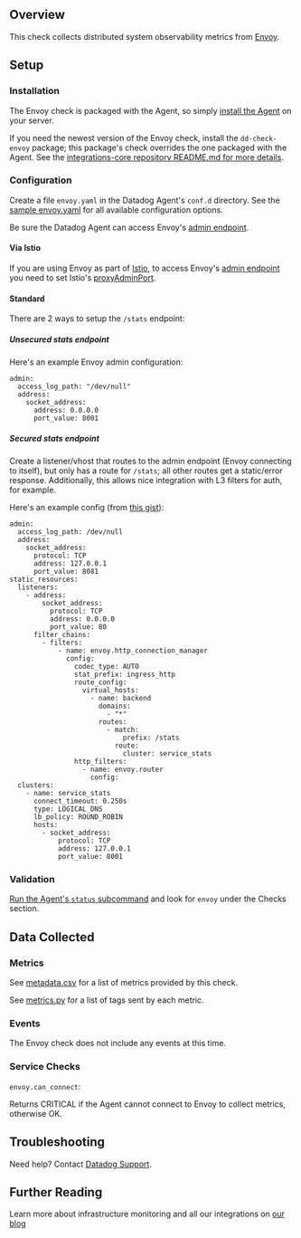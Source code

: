 ## Overview

This check collects distributed system observability metrics from [Envoy](https://www.envoyproxy.io).

## Setup

### Installation

The Envoy check is packaged with the Agent, so simply [install the Agent](https://app.datadoghq.com/account/settings#agent) on your server.

If you need the newest version of the Envoy check, install the `dd-check-envoy` package; this package's check overrides the one packaged with the Agent. See the [integrations-core repository README.md for more details](https://docs.datadoghq.com/agent/faq/install-core-extra/).

### Configuration

Create a file `envoy.yaml` in the Datadog Agent's `conf.d` directory. See the [sample envoy.yaml](https://github.com/DataDog/integrations-core/blob/master/envoy/conf.yaml.example) for all available configuration options.

Be sure the Datadog Agent can access Envoy's [admin endpoint](https://www.envoyproxy.io/docs/envoy/latest/operations/admin).

#### Via Istio

If you are using Envoy as part of [Istio](https://istio.io), to access Envoy's [admin endpoint](https://www.envoyproxy.io/docs/envoy/latest/operations/admin) you need to set Istio's [proxyAdminPort](https://istio.io/docs/reference/config/istio.mesh.v1alpha1.html#ProxyConfig).

#### Standard

There are 2 ways to setup the `/stats` endpoint:

##### Unsecured stats endpoint

Here's an example Envoy admin configuration:

```
admin:
  access_log_path: "/dev/null"
  address:
    socket_address:
      address: 0.0.0.0
      port_value: 8001
```

##### Secured stats endpoint

Create a listener/vhost that routes to the admin endpoint (Envoy connecting to itself), but only has a route for `/stats`; all other routes get a static/error response. Additionally, this allows nice integration with L3 filters for auth, for example.

Here's an example config (from [this gist](https://gist.github.com/ofek/6051508cd0dfa98fc6c13153b647c6f8)):

```
admin:
  access_log_path: /dev/null
  address:
    socket_address:
      protocol: TCP
      address: 127.0.0.1
      port_value: 8081
static_resources:
  listeners:
    - address:
        socket_address:
          protocol: TCP
          address: 0.0.0.0
          port_value: 80
      filter_chains:
        - filters:
            - name: envoy.http_connection_manager
              config:
                codec_type: AUTO
                stat_prefix: ingress_http
                route_config:
                  virtual_hosts:
                    - name: backend
                      domains:
                        - "*"
                      routes:
                        - match:
                            prefix: /stats
                          route:
                            cluster: service_stats
                http_filters:
                  - name: envoy.router
                    config:
  clusters:
    - name: service_stats
      connect_timeout: 0.250s
      type: LOGICAL_DNS
      lb_policy: ROUND_ROBIN
      hosts:
        - socket_address:
            protocol: TCP
            address: 127.0.0.1
            port_value: 8001
```

### Validation

[Run the Agent's `status` subcommand](https://docs.datadoghq.com/agent/faq/agent-commands/#agent-status-and-information) and look for `envoy` under the Checks section.

## Data Collected

### Metrics

See [metadata.csv](https://github.com/DataDog/integrations-core/blob/master/envoy/metadata.csv) for a list of metrics provided by this check.

See [metrics.py](https://github.com/DataDog/integrations-core/blob/master/envoy/datadog_checks/envoy/metrics.py) for a list of tags sent by each metric.

### Events

The Envoy check does not include any events at this time.

### Service Checks

`envoy.can_connect`:

Returns CRITICAL if the Agent cannot connect to Envoy to collect metrics, otherwise OK.

## Troubleshooting

Need help? Contact [Datadog Support](http://docs.datadoghq.com/help/).

## Further Reading
Learn more about infrastructure monitoring and all our integrations on [our blog](https://www.datadoghq.com/blog/)
